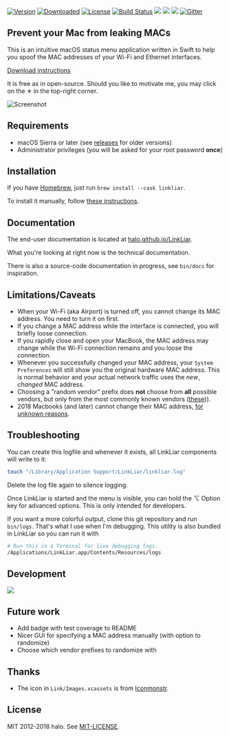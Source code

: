 [![Version](https://img.shields.io/github/release/halo/LinkLiar.svg?style=flat&label=version)](https://github.com/halo/LinkLiar/releases)
[![Downloaded](https://img.shields.io/github/downloads/halo/LinkLiar/total.svg)]()
[![License](https://img.shields.io/badge/license-MIT-blue.svg?style=flat)](https://github.com/halo/LinkLiar/blob/master/LICENSE.md)
[![Build Status](https://travis-ci.org/halo/LinkLiar.svg?branch=master)](https://travis-ci.org/halo/LinkLiar)
[![](https://img.shields.io/github/issues-raw/halo/LinkLiar.svg)](https://github.com/halo/linkliar/issues)
[![](https://img.shields.io/github/issues-closed-raw/halo/LinkLiar.svg)](https://github.com/halo/linkliar/issues?q=is%3Aissue+is%3Aclosed)
[![](https://img.shields.io/github/last-commit/halo/LinkLiar.svg)](https://github.com/halo/LinkLiar/commits/master)
[![Gitter](https://badges.gitter.im/Join%20Chat.svg)](https://gitter.im/halo/LinkLiar)

## Prevent your Mac from leaking MACs

This is an intuitive macOS status menu application written in Swift to help you spoof the MAC addresses of your Wi-Fi and Ethernet interfaces.

[Download instructions](#installation)

It is free as in open-source. Should you like to motivate me, you may click on the ✭ in the top-right corner.

![Screenshot](https://cdn.rawgit.com/halo/LinkLiar/master/docs/screenshot_2.1.0.png)

## Requirements

* macOS Sierra or later (see [releases](https://github.com/halo/LinkLiar/releases) for older versions)
* Administrator privileges (you will be asked for your root password **once**)

## Installation

If you have [Homebrew](https://brew.sh), just run `brew install --cask linkliar`.

To install it manually, follow [these instructions](http://halo.github.io/LinkLiar/installation.html).

## Documentation

The end-user documentation is located at [halo.github.io/LinkLiar](http://halo.github.io/LinkLiar).

What you're looking at right now is the technical documentation.

There is also a source-code documentation in progress, see `bin/docs` for inspiration.

## Limitations/Caveats

* When your Wi-Fi (aka Airport) is turned off, you cannot change its MAC address. You need to turn it on first.
* If you change a MAC address while the interface is connected, you will briefly loose connection.
* If you rapidly close and open your MacBook, the MAC address may change while the Wi-Fi connection remains and you loose the connection.
* Whenever you successfully changed your MAC address, your `System Preferences` will still show you the original hardware MAC address.
  This is normal behavior and your actual network traffic uses the *new*, *changed* MAC address.
* Choosing a "random vendor" prefix does **not** choose from **all** possible vendors, but only from
  the most commonly known vendors ([these](https://github.com/halo/LinkLiar/blob/28c1853cb52c3edda797dbfd3670774d33dee613/linkdaemon/Classes/OuiPrefixes.swift#L17))).
* 2018 Macbooks (and later) cannot change their MAC address, [for unknown reasons](https://github.com/feross/SpoofMAC/issues/87#issuecomment-485280175).

## Troubleshooting

You can create this logfile and whenever it exists, all  LinkLiar components will write to it:

```bash
touch "/Library/Application Support/LinkLiar/linkliar.log"
```

Delete the log file again to silence logging.

Once LinkLiar is started and the menu is visible, you can hold the ⌥ Option key for advanced options. This is only intended for developers.

If you want a more colorful output, clone this git repository and run `bin/logs`.
That's what I use when I'm debugging.
This utility is also bundled in LinkLiar so you can run it with

```bash
# Run this in a Terminal for live debugging logs.
/Applications/LinkLiar.app/Contents/Resources/logs
```

## Development

![](./docs/modules_20180124.svg)

## Future work

* Add badge with test coverage to README
* Nicer GUI for specifying a MAC address manually (with option to randomize)
* Choose which vendor prefixes to randomize with

## Thanks

* The icon in `Link/Images.xcassets` is from [Iconmonstr](http://iconmonstr.com).

## License

MIT 2012-2018 halo. See [MIT-LICENSE](https://github.com/halo/LinkLiar/blob/master/LICENSE.md).
